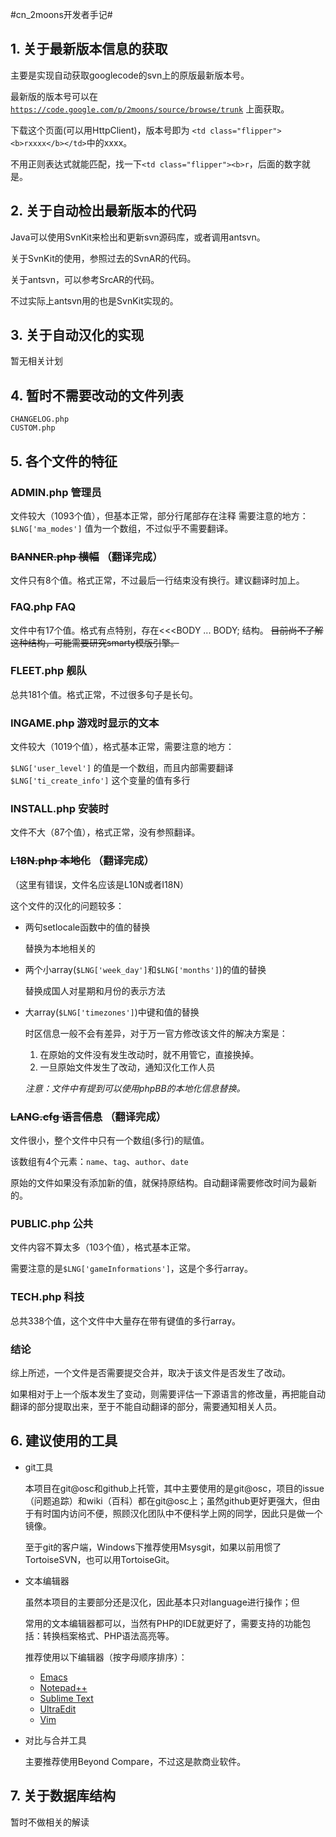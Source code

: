 #cn_2moons开发者手记#

## 1. 关于最新版本信息的获取 ##
主要是实现自动获取googlecode的svn上的原版最新版本号。

最新版的版本号可以在
<a href="https://code.google.com/p/2moons/source/browse/trunk">`https://code.google.com/p/2moons/source/browse/trunk`</a>
上面获取。

下载这个页面(可以用HttpClient)，版本号即为
`<td class="flipper"><b>rxxxx</b></td>`中的xxxx。

不用正则表达式就能匹配，找一下`<td class="flipper"><b>r`，后面的数字就是。

## 2. 关于自动检出最新版本的代码 ##
Java可以使用SvnKit来检出和更新svn源码库，或者调用antsvn。

关于SvnKit的使用，参照过去的SvnAR的代码。

关于antsvn，可以参考SrcAR的代码。

不过实际上antsvn用的也是SvnKit实现的。

## 3. 关于自动汉化的实现 ##
暂无相关计划

## 4. 暂时不需要改动的文件列表 ##
    CHANGELOG.php
    CUSTOM.php

## 5. 各个文件的特征 ##
### ADMIN.php 管理员
文件较大（1093个值），但基本正常，部分行尾部存在注释
需要注意的地方：
`$LNG['ma_modes']` 值为一个数组，不过似乎不需要翻译。

### <s>BANNER.php 横幅</s> （翻译完成）
文件只有8个值。格式正常，不过最后一行结束没有换行。建议翻译时加上。

### FAQ.php FAQ
文件中有17个值。格式有点特别，存在<<<BODY ... BODY; 结构。
<s>目前尚不了解这种结构，可能需要研究smarty模版引擎。</s>

### FLEET.php 舰队
总共181个值。格式正常，不过很多句子是长句。

### INGAME.php 游戏时显示的文本
文件较大（1019个值），格式基本正常，需要注意的地方：

`$LNG['user_level']` 的值是一个数组，而且内部需要翻译<br/>
`$LNG['ti_create_info']` 这个变量的值有多行

### INSTALL.php 安装时
文件不大（87个值），格式正常，没有参照翻译。

### <s>L18N.php 本地化</s> （翻译完成）
（这里有错误，文件名应该是L10N或者I18N）

这个文件的汉化的问题较多：

* 两句setlocale函数中的值的替换

    替换为本地相关的

* 两个小array(`$LNG['week_day']`和`$LNG['months']`)的值的替换

    替换成国人对星期和月份的表示方法

* 大array(`$LNG['timezones']`)中键和值的替换

    时区信息一般不会有差异，对于万一官方修改该文件的解决方案是：<br/>
    1. 在原始的文件没有发生改动时，就不用管它，直接换掉。<br/>
    2. 一旦原始文件发生了改动，通知汉化工作人员

    <i>注意：文件中有提到可以使用phpBB的本地化信息替换。</i>

### <s>LANG.cfg 语言信息</s> （翻译完成）
文件很小，整个文件中只有一个数组(多行)的赋值。

该数组有4个元素：`name`、`tag`、`author`、`date`

原始的文件如果没有添加新的值，就保持原结构。自动翻译需要修改时间为最新的。

### PUBLIC.php 公共
文件内容不算太多（103个值），格式基本正常。

需要注意的是`$LNG['gameInformations']`，这是个多行array。

### TECH.php 科技
总共338个值，这个文件中大量存在带有键值的多行array。

### 结论
综上所述，一个文件是否需要提交合并，取决于该文件是否发生了改动。

如果相对于上一个版本发生了变动，则需要评估一下源语言的修改量，再把能自动翻译的部分提取出来，至于不能自动翻译的部分，需要通知相关人员。

## 6. 建议使用的工具 ##
* git工具

    本项目在git@osc和github上托管，其中主要使用的是git@osc，项目的issue（问题追踪）和wiki（百科）都在git@osc上；虽然github更好更强大，但由于有时国内访问不便，照顾汉化团队中不便科学上网的同学，因此只是做一个镜像。

    至于git的客户端，Windows下推荐使用Msysgit，如果以前用惯了TortoiseSVN，也可以用TortoiseGit。

* 文本编辑器

    虽然本项目的主要部分还是汉化，因此基本只对language进行操作；但

    常用的文本编辑器都可以，当然有PHP的IDE就更好了，需要支持的功能包括：转换档案格式、PHP语法高亮等。

    推荐使用以下编辑器（按字母顺序排序）：

    - [Emacs](http://www.gnu.org/software/emacs/)
    - [Notepad++](http://notepad-plus-plus.org/)
    - [Sublime Text](http://www.sublimetext.com/2)
    - [UltraEdit](http://www.ultraedit.cn/)
    - [Vim](http://www.vim.org/)

* 对比与合并工具

    主要推荐使用Beyond Compare，不过这是款商业软件。

## 7. 关于数据库结构 ##
暂时不做相关的解读
